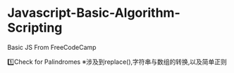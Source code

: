 # Javascript-Basic-Algorithm-Scripting
Basic JS From FreeCodeCamp

1️⃣Check for Palindromes
※涉及到replace(),字符串与数组的转换,以及简单正则
